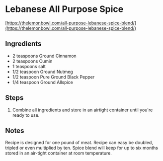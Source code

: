# Lebanese All Purpose Spice
[https://thelemonbowl.com/all-purpose-lebanese-spice-blend/](https://thelemonbowl.com/all-purpose-lebanese-spice-blend/)

## Ingredients

- 2 teaspoons Ground Cinnamon
- 2 teaspoons Cumin
- 1 teaspoons salt
- 1/2 teaspoon Ground Nutmeg
- 1/2 teaspoon Pure Ground Black Pepper
- 1/4 teaspoon Ground Allspice

## Steps

1. Combine all ingredients and store in an airtight container until you're ready to use.

## Notes

Recipe is designed for one pound of meat.
Recipe can easy be doubled, tripled or even multiplied by ten.
Spice blend will keep for up to six months stored in an air-tight container at room temperature.
